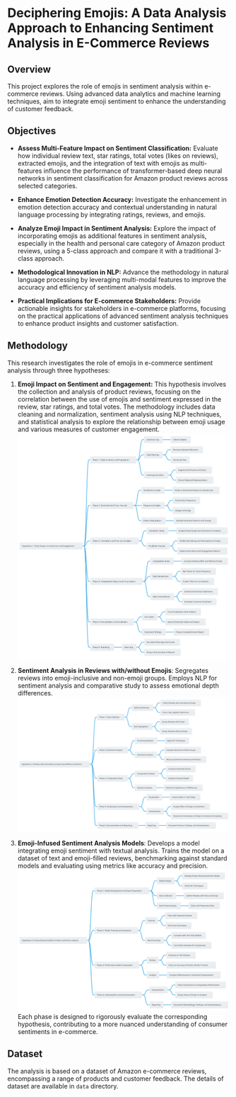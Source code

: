 # Deciphering Emojis: A Data Analysis Approach to Enhancing Sentiment Analysis in E-Commerce Reviews

## Overview

This project explores the role of emojis in sentiment analysis within e-commerce reviews. Using advanced data analytics and machine learning techniques, aim to integrate emoji sentiment to enhance the understanding of customer feedback.

## Objectives

- **Assess Multi-Feature Impact on Sentiment Classification:** Evaluate how individual review text, star ratings, total votes (likes on reviews), extracted emojis, and the integration of text with emojis as multi-features influence the performance of transformer-based deep neural networks in sentiment classification for Amazon product reviews across selected categories.

- **Enhance Emotion Detection Accuracy:** Investigate the enhancement in emotion detection accuracy and contextual understanding in natural language processing by integrating ratings, reviews, and emojis.

- **Analyze Emoji Impact in Sentiment Analysis:** Explore the impact of incorporating emojis as additional features in sentiment analysis, especially in the health and personal care category of Amazon product reviews, using a 5-class approach and compare it with a traditional 3-class approach.

- **Methodological Innovation in NLP:** Advance the methodology in natural language processing by leveraging multi-modal features to improve the accuracy and efficiency of sentiment analysis models.

- **Practical Implications for E-commerce Stakeholders:** Provide actionable insights for stakeholders in e-commerce platforms, focusing on the practical applications of advanced sentiment analysis techniques to enhance product insights and customer satisfaction.


## Methodology

This research investigates the role of emojis in e-commerce sentiment analysis through three hypotheses:

1. **Emoji Impact on Sentiment and Engagement:** This hypothesis involves the collection and analysis of product reviews, focusing on the correlation between the use of emojis and sentiment expressed in the review, star ratings, and total votes. The methodology includes data cleaning and normalization, sentiment analysis using NLP techniques, and statistical analysis to explore the relationship between emoji usage and various measures of customer engagement.
   ![Emoji Usage Analysis Diagram](https://github.com/Talitapsouz/Deciphering-Emojis-A-Data-Analysis-Approach-to-Enhancing-Sentiment-Analysis-in-E-Commerce-Reviews/blob/main/Diagrams/Hypothesis1.svg)

2. **Sentiment Analysis in Reviews with/without Emojis**: Segregates reviews into emoji-inclusive and non-emoji groups. Employs NLP for sentiment analysis and comparative study to assess emotional depth differences.
   ![Sentiment Analysis in Reviews with/without Emojis](https://github.com/Talitapsouz/Deciphering-Emojis-A-Data-Analysis-Approach-to-Enhancing-Sentiment-Analysis-in-E-Commerce-Reviews/blob/main/Diagrams/Hypothesis02.svg)
3. **Emoji-Infused Sentiment Analysis Models**: Develops a model integrating emoji sentiment with textual analysis. Trains the model on a dataset of text and emoji-filled reviews, benchmarking against standard models and evaluating using metrics like accuracy and precision.
   ![Emoji-Infused Sentiment Analysis Models](https://github.com/Talitapsouz/Deciphering-Emojis-A-Data-Analysis-Approach-to-Enhancing-Sentiment-Analysis-in-E-Commerce-Reviews/blob/main/Diagrams/Hypothesis03.svg)
   Each phase is designed to rigorously evaluate the corresponding hypothesis, contributing to a more nuanced understanding of consumer sentiments in e-commerce.

## Dataset

The analysis is based on a dataset of Amazon e-commerce reviews, encompassing a range of products and customer feedback. 
The details of dataset are available in `data` directory.
